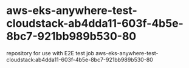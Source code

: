 # aws-eks-anywhere-test-cloudstack-ab4dda11-603f-4b5e-8bc7-921bb989b530-80
repository for use with E2E test job aws-eks-anywhere-test-cloudstack:ab4dda11-603f-4b5e-8bc7-921bb989b530-80

